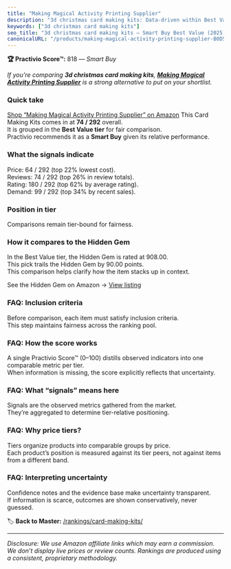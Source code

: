 ```yaml
---
title: "Making Magical Activity Printing Supplier"
description: "3d christmas card making kits: Data-driven within Best Value ranking using the Practivio Score™. Positioned by quality, value, demand, findability, momentum."
keywords: ["3d christmas card making kits"]
seo_title: "3d christmas card making kits — Smart Buy Best Value (2025)"
canonicalURL: "/products/making-magical-activity-printing-supplier-B0D5CHVCSL/"
---
```


**🏆 Practivio Score™:** 818 — _Smart Buy_


*If you're comparing **3d christmas card making kits**, **[Making Magical Activity Printing Supplier](https://www.amazon.com/dp/B0D5CHVCSL?tag=practivio-20)** is a strong alternative to put on your shortlist.*
### Quick take
[Shop “Making Magical Activity Printing Supplier” on Amazon](https://www.amazon.com/dp/B0D5CHVCSL?tag=practivio-20)
This Card Making Kits comes in at **74 / 292** overall.  
It is grouped in the **Best Value tier** for fair comparison.  
Practivio recommends it as a **Smart Buy** given its relative performance.

### What the signals indicate
Price: 64 / 292 (top 22% lowest cost).  
Reviews: 74 / 292 (top 26% in review totals).  
Rating: 180 / 292 (top 62% by average rating).  
Demand: 99 / 292 (top 34% by recent sales).

### Position in tier
Comparisons remain tier-bound for fairness.

### How it compares to the Hidden Gem
In the Best Value tier, the Hidden Gem is rated at 908.00.  
This pick trails the Hidden Gem by 90.00 points.  
This comparison helps clarify how the item stacks up in context.  

See the Hidden Gem on Amazon → [View listing](https://www.amazon.com/dp/B003A2I4TO?tag=practivio-20)

### FAQ: Inclusion criteria
Before comparison, each item must satisfy inclusion criteria.  
This step maintains fairness across the ranking pool.

### FAQ: How the score works
A single Practivio Score™ (0–100) distills observed indicators into one comparable metric per tier.  
When information is missing, the score explicitly reflects that uncertainty.

### FAQ: What “signals” means here
Signals are the observed metrics gathered from the market.  
They’re aggregated to determine tier-relative positioning.

### FAQ: Why price tiers?
Tiers organize products into comparable groups by price.  
Each product’s position is measured against its tier peers, not against items from a different band.

### FAQ: Interpreting uncertainty
Confidence notes and the evidence base make uncertainty transparent.  
If information is scarce, outcomes are shown conservatively, never guessed.


🏷️ **Back to Master:** [/rankings/card-making-kits/](/rankings/card-making-kits/)

---
_Disclosure: We use Amazon affiliate links which may earn a commission. We don’t display live prices or review counts. Rankings are produced using a consistent, proprietary methodology._
